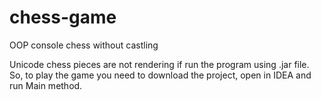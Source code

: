 # chess-game
OOP console chess without castling

Unicode chess pieces are not rendering if run the program using .jar file.
So, to play the game you need to download the project, open in IDEA and run Main method.
